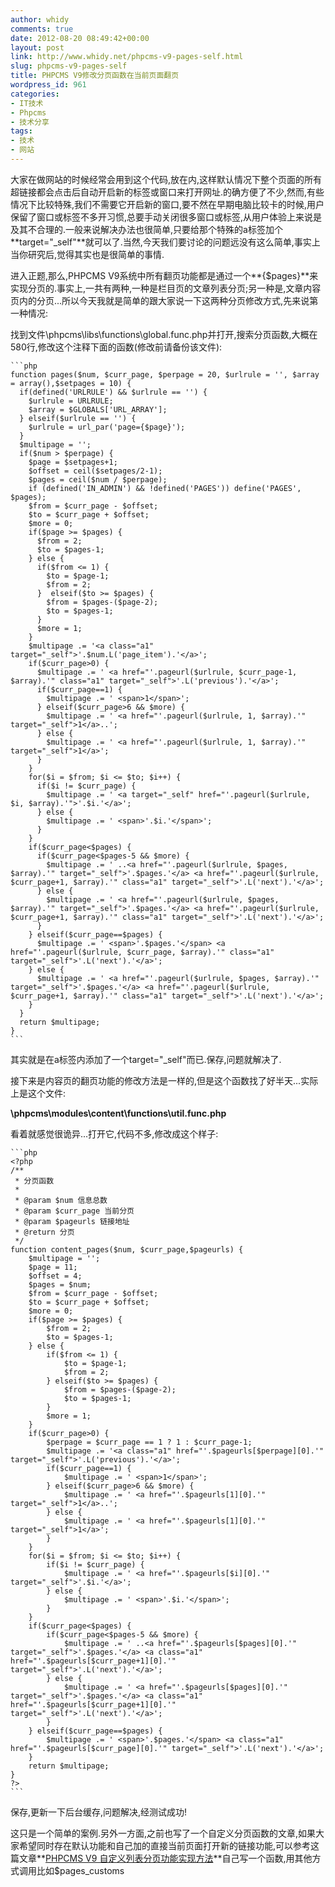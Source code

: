 ```yaml
---
author: whidy
comments: true
date: 2012-08-20 08:49:42+00:00
layout: post
link: http://www.whidy.net/phpcms-v9-pages-self.html
slug: phpcms-v9-pages-self
title: PHPCMS V9修改分页函数在当前页面翻页
wordpress_id: 961
categories:
- IT技术
- Phpcms
- 技术分享
tags:
- 技术
- 网站
---
```


大家在做网站的时候经常会用到<base target="_blank" />这个代码,放在<head></head>内,这样默认情况下整个页面的所有超链接都会点击后自动开启新的标签或窗口来打开网址.的确方便了不少,然而,有些情况下比较特殊,我们不需要它开启新的窗口,要不然在早期电脑比较卡的时候,用户保留了窗口或标签不多开习惯,总要手动关闭很多窗口或标签,从用户体验上来说是及其不合理的.一般来说解决办法也很简单,只要给那个特殊的a标签加个**target="_self"**就可以了.当然,今天我们要讨论的问题远没有这么简单,事实上当你研究后,觉得其实也是很简单的事情.
<!-- more -->
进入正题,那么,PHPCMS V9系统中所有翻页功能都是通过一个**{$pages}**来实现分页的.事实上,一共有两种,一种是栏目页的文章列表分页;另一种是,文章内容页内的分页...所以今天我就是简单的跟大家说一下这两种分页修改方式,先来说第一种情况:

找到文件\phpcms\libs\functions\global.func.php并打开,搜索分页函数,大概在580行,修改这个注释下面的函数(修改前请备份该文件):


    ```php
    function pages($num, $curr_page, $perpage = 20, $urlrule = '', $array = array(),$setpages = 10) {
      if(defined('URLRULE') && $urlrule == '') {
        $urlrule = URLRULE;
        $array = $GLOBALS['URL_ARRAY'];
      } elseif($urlrule == '') {
        $urlrule = url_par('page={$page}');
      }
      $multipage = '';
      if($num > $perpage) {
        $page = $setpages+1;
        $offset = ceil($setpages/2-1);
        $pages = ceil($num / $perpage);
        if (defined('IN_ADMIN') && !defined('PAGES')) define('PAGES', $pages);
        $from = $curr_page - $offset;
        $to = $curr_page + $offset;
        $more = 0;
        if($page >= $pages) {
          $from = 2;
          $to = $pages-1;
        } else {
          if($from <= 1) {
            $to = $page-1;
            $from = 2;
          }  elseif($to >= $pages) {
            $from = $pages-($page-2);
            $to = $pages-1;
          }
          $more = 1;
        }
        $multipage .= '<a class="a1" target="_self">'.$num.L('page_item').'</a>';
        if($curr_page>0) {
          $multipage .= ' <a href="'.pageurl($urlrule, $curr_page-1, $array).'" class="a1" target="_self">'.L('previous').'</a>';
          if($curr_page==1) {
            $multipage .= ' <span>1</span>';
          } elseif($curr_page>6 && $more) {
            $multipage .= ' <a href="'.pageurl($urlrule, 1, $array).'" target="_self">1</a>..';
          } else {
            $multipage .= ' <a href="'.pageurl($urlrule, 1, $array).'" target="_self">1</a>';
          }
        }
        for($i = $from; $i <= $to; $i++) {
          if($i != $curr_page) {
            $multipage .= ' <a target="_self" href="'.pageurl($urlrule, $i, $array).'">'.$i.'</a>';
          } else {
            $multipage .= ' <span>'.$i.'</span>';
          }
        }
        if($curr_page<$pages) {
          if($curr_page<$pages-5 && $more) {
            $multipage .= ' ..<a href="'.pageurl($urlrule, $pages, $array).'" target="_self">'.$pages.'</a> <a href="'.pageurl($urlrule, $curr_page+1, $array).'" class="a1" target="_self">'.L('next').'</a>';
          } else {
            $multipage .= ' <a href="'.pageurl($urlrule, $pages, $array).'" target="_self">'.$pages.'</a> <a href="'.pageurl($urlrule, $curr_page+1, $array).'" class="a1" target="_self">'.L('next').'</a>';
          }
        } elseif($curr_page==$pages) {
          $multipage .= ' <span>'.$pages.'</span> <a href="'.pageurl($urlrule, $curr_page, $array).'" class="a1" target="_self">'.L('next').'</a>';
        } else {
          $multipage .= ' <a href="'.pageurl($urlrule, $pages, $array).'" target="_self">'.$pages.'</a> <a href="'.pageurl($urlrule, $curr_page+1, $array).'" class="a1" target="_self">'.L('next').'</a>';
        }
      }
      return $multipage;
    }
    ```

其实就是在a标签内添加了一个target="_self"而已.保存,问题就解决了.

接下来是内容页的翻页功能的修改方法是一样的,但是这个函数找了好半天...实际上是这个文件:

**\phpcms\modules\content\functions\util.func.php**

看着就感觉很诡异...打开它,代码不多,修改成这个样子:


    ```php
    <?php
    /**
     * 分页函数
     * 
     * @param $num 信息总数
     * @param $curr_page 当前分页
     * @param $pageurls 链接地址
     * @return 分页
     */
    function content_pages($num, $curr_page,$pageurls) {
    	$multipage = '';
    	$page = 11;
    	$offset = 4;
    	$pages = $num;
    	$from = $curr_page - $offset;
    	$to = $curr_page + $offset;
    	$more = 0;
    	if($page >= $pages) {
    		$from = 2;
    		$to = $pages-1;
    	} else {
    		if($from <= 1) {
    			$to = $page-1;
    			$from = 2;
    		} elseif($to >= $pages) {
    			$from = $pages-($page-2);
    			$to = $pages-1;
    		}
    		$more = 1;
    	}
    	if($curr_page>0) {
    		$perpage = $curr_page == 1 ? 1 : $curr_page-1;
    		$multipage .= '<a class="a1" href="'.$pageurls[$perpage][0].'" target="_self">'.L('previous').'</a>';
    		if($curr_page==1) {
    			$multipage .= ' <span>1</span>';
    		} elseif($curr_page>6 && $more) {
    			$multipage .= ' <a href="'.$pageurls[1][0].'" target="_self">1</a>..';
    		} else {
    			$multipage .= ' <a href="'.$pageurls[1][0].'" target="_self">1</a>';
    		}
    	}
    	for($i = $from; $i <= $to; $i++) {
    		if($i != $curr_page) {
    			$multipage .= ' <a href="'.$pageurls[$i][0].'" target="_self">'.$i.'</a>';
    		} else {
    			$multipage .= ' <span>'.$i.'</span>';
    		}
    	}
    	if($curr_page<$pages) {
    		if($curr_page<$pages-5 && $more) {
    			$multipage .= ' ..<a href="'.$pageurls[$pages][0].'" target="_self">'.$pages.'</a> <a class="a1" href="'.$pageurls[$curr_page+1][0].'" target="_self">'.L('next').'</a>';
    		} else {
    			$multipage .= ' <a href="'.$pageurls[$pages][0].'" target="_self">'.$pages.'</a> <a class="a1" href="'.$pageurls[$curr_page+1][0].'" target="_self">'.L('next').'</a>';
    		}
    	} elseif($curr_page==$pages) {
    		$multipage .= ' <span>'.$pages.'</span> <a class="a1" href="'.$pageurls[$curr_page][0].'" target="_self">'.L('next').'</a>';
    	}
    	return $multipage;
    }
    ?>
    ```

保存,更新一下后台缓存,问题解决,经测试成功!

这只是一个简单的案例.另外一方面,之前也写了一个自定义分页函数的文章,如果大家希望同时存在默认功能和自己加的直接当前页面打开新的链接功能,可以参考这篇文章**[PHPCMS V9 自定义列表分页功能实现方法](/phpcms-v9-list-page-customize.html)**自己写一个函数,用其他方式调用比如$pages_customs
